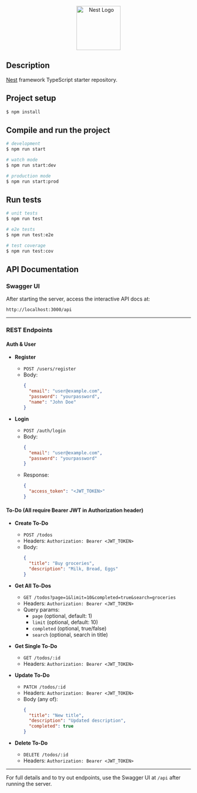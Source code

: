 <p align="center">
  <a href="http://nestjs.com/" target="blank"><img src="https://nestjs.com/img/logo-small.svg" width="120" alt="Nest Logo" /></a>
</p>



## Description

[Nest](https://github.com/nestjs/nest) framework TypeScript starter repository.

## Project setup

```bash
$ npm install
```

## Compile and run the project

```bash
# development
$ npm run start

# watch mode
$ npm run start:dev

# production mode
$ npm run start:prod
```

## Run tests

```bash
# unit tests
$ npm run test

# e2e tests
$ npm run test:e2e

# test coverage
$ npm run test:cov
```

## API Documentation

### Swagger UI

After starting the server, access the interactive API docs at:

```
http://localhost:3000/api
```

---

### REST Endpoints

#### Auth & User

- **Register**
  - `POST /users/register`
  - Body:
    ```json
    {
      "email": "user@example.com",
      "password": "yourpassword",
      "name": "John Doe"
    }
    ```

- **Login**
  - `POST /auth/login`
  - Body:
    ```json
    {
      "email": "user@example.com",
      "password": "yourpassword"
    }
    ```
  - Response:
    ```json
    {
      "access_token": "<JWT_TOKEN>"
    }
    ```

#### To-Do (All require Bearer JWT in Authorization header)

- **Create To-Do**
  - `POST /todos`
  - Headers: `Authorization: Bearer <JWT_TOKEN>`
  - Body:
    ```json
    {
      "title": "Buy groceries",
      "description": "Milk, Bread, Eggs"
    }
    ```

- **Get All To-Dos**
  - `GET /todos?page=1&limit=10&completed=true&search=groceries`
  - Headers: `Authorization: Bearer <JWT_TOKEN>`
  - Query params:
    - `page` (optional, default: 1)
    - `limit` (optional, default: 10)
    - `completed` (optional, true/false)
    - `search` (optional, search in title)

- **Get Single To-Do**
  - `GET /todos/:id`
  - Headers: `Authorization: Bearer <JWT_TOKEN>`

- **Update To-Do**
  - `PATCH /todos/:id`
  - Headers: `Authorization: Bearer <JWT_TOKEN>`
  - Body (any of):
    ```json
    {
      "title": "New title",
      "description": "Updated description",
      "completed": true
    }
    ```

- **Delete To-Do**
  - `DELETE /todos/:id`
  - Headers: `Authorization: Bearer <JWT_TOKEN>`

---

For full details and to try out endpoints, use the Swagger UI at `/api` after running the server.

